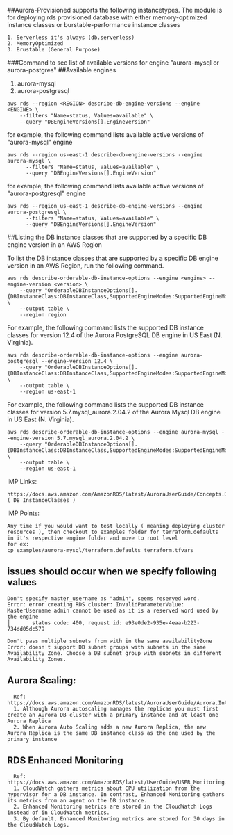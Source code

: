 ##Aurora-Provisioned supports the following instancetypes. The module is for deploying rds provisioned database with either memory-optimized instance classes or burstable-performance instance classes
```
1. Serverless it's always (db.serverless)
2. MemoryOptimized
3. Brustable (General Purpose)
```

###Command to see list of available versions for engine "aurora-mysql or aurora-postgres"
##Available engines 
  1. aurora-mysql
  2. aurora-postgresql

```
aws rds --region <REGION> describe-db-engine-versions --engine <ENGINE> \
    --filters "Name=status, Values=available" \
    --query "DBEngineVersions[].EngineVersion"
```

for example, the following command lists available active versions of "aurora-mysql" engine
```
aws rds --region us-east-1 describe-db-engine-versions --engine aurora-mysql \
      --filters "Name=status, Values=available" \
      --query "DBEngineVersions[].EngineVersion"
```

for example, the following command lists available active versions of "aurora-postgresql" engine
```
aws rds --region us-east-1 describe-db-engine-versions --engine aurora-postgresql \
      --filters "Name=status, Values=available" \
      --query "DBEngineVersions[].EngineVersion"
```

##Listing the DB instance classes that are supported by a specific DB engine version in an AWS Region

To list the DB instance classes that are supported by a specific DB engine version in an AWS Region, run the following command.

```
aws rds describe-orderable-db-instance-options --engine <engine> --engine-version <version> \
    --query "OrderableDBInstanceOptions[].{DBInstanceClass:DBInstanceClass,SupportedEngineModes:SupportedEngineModes[0]}" \
    --output table \
    --region region
```

For example, the following command lists the supported DB instance classes for version 12.4 of the Aurora PostgreSQL DB engine in US East (N. Virginia).

```
aws rds describe-orderable-db-instance-options --engine aurora-postgresql --engine-version 12.4 \
    --query "OrderableDBInstanceOptions[].{DBInstanceClass:DBInstanceClass,SupportedEngineModes:SupportedEngineModes[0]}" \
    --output table \
    --region us-east-1
```

For example, the following command lists the supported DB instance classes for version 5.7.mysql_aurora.2.04.2 of the Aurora Mysql DB engine in US East (N. Virginia).

```
aws rds describe-orderable-db-instance-options --engine aurora-mysql --engine-version 5.7.mysql_aurora.2.04.2 \
    --query "OrderableDBInstanceOptions[].{DBInstanceClass:DBInstanceClass,SupportedEngineModes:SupportedEngineModes[0]}" \
    --output table \
    --region us-east-1
```

IMP Links:
```
https://docs.aws.amazon.com/AmazonRDS/latest/AuroraUserGuide/Concepts.DBInstanceClass.html#Concepts.DBInstanceClass.SupportAurora ( DB InstanceClasses )
```

IMP Points:
```
Any time if you would want to test locally ( meaning deploying cluster resources ), then checkout to examples folder for terraform.defaults in it's respective engine folder and move to root level
for ex: 
cp examples/aurora-mysql/terraform.defaults terraform.tfvars
```


## issues should occur when we specify following values
```
Don't specify master_username as "admin", seems reserved word.
Error: error creating RDS cluster: InvalidParameterValue: MasterUsername admin cannot be used as it is a reserved word used by the engine
│       status code: 400, request id: e93e0de2-935e-4eaa-b223-734dd05dc579

Don't pass multiple subnets from with in the same availabilityZone
Error: doesn't support DB subnet groups with subnets in the same Availability Zone. Choose a DB subnet group with subnets in different Availability Zones.
```


## Aurora Scaling: 
```
  Ref: https://docs.aws.amazon.com/AmazonRDS/latest/AuroraUserGuide/Aurora.Integrating.AutoScaling.html
  1. Although Aurora autoscaling manages the replicas you must first create an Aurora DB cluster with a primary instance and at least one Aurora Replica
  2. When Aurora Auto Scaling adds a new Aurora Replica, the new Aurora Replica is the same DB instance class as the one used by the primary instance
```

## RDS Enhanced Monitoring
```
  Ref: https://docs.aws.amazon.com/AmazonRDS/latest/UserGuide/USER_Monitoring.OS.overview.html
  1. CloudWatch gathers metrics about CPU utilization from the hypervisor for a DB instance. In contrast, Enhanced Monitoring gathers its metrics from an agent on the DB instance.
  2. Enhanced Monitoring metrics are stored in the CloudWatch Logs instead of in CloudWatch metrics.
  3. By default, Enhanced Monitoring metrics are stored for 30 days in the CloudWatch Logs.
```



